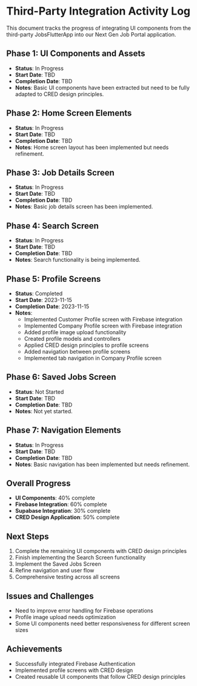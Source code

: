 # Third-Party Integration Activity Log

This document tracks the progress of integrating UI components from the third-party JobsFlutterApp into our Next Gen Job Portal application.

## Phase 1: UI Components and Assets
- **Status**: In Progress
- **Start Date**: TBD
- **Completion Date**: TBD
- **Notes**: Basic UI components have been extracted but need to be fully adapted to CRED design principles.

## Phase 2: Home Screen Elements
- **Status**: In Progress
- **Start Date**: TBD
- **Completion Date**: TBD
- **Notes**: Home screen layout has been implemented but needs refinement.

## Phase 3: Job Details Screen
- **Status**: In Progress
- **Start Date**: TBD
- **Completion Date**: TBD
- **Notes**: Basic job details screen has been implemented.

## Phase 4: Search Screen
- **Status**: In Progress
- **Start Date**: TBD
- **Completion Date**: TBD
- **Notes**: Search functionality is being implemented.

## Phase 5: Profile Screens
- **Status**: Completed
- **Start Date**: 2023-11-15
- **Completion Date**: 2023-11-15
- **Notes**: 
  - Implemented Customer Profile screen with Firebase integration
  - Implemented Company Profile screen with Firebase integration
  - Added profile image upload functionality
  - Created profile models and controllers
  - Applied CRED design principles to profile screens
  - Added navigation between profile screens
  - Implemented tab navigation in Company Profile screen

## Phase 6: Saved Jobs Screen
- **Status**: Not Started
- **Start Date**: TBD
- **Completion Date**: TBD
- **Notes**: Not yet started.

## Phase 7: Navigation Elements
- **Status**: In Progress
- **Start Date**: TBD
- **Completion Date**: TBD
- **Notes**: Basic navigation has been implemented but needs refinement.

## Overall Progress
- **UI Components**: 40% complete
- **Firebase Integration**: 60% complete
- **Supabase Integration**: 30% complete
- **CRED Design Application**: 50% complete

## Next Steps
1. Complete the remaining UI components with CRED design principles
2. Finish implementing the Search Screen functionality
3. Implement the Saved Jobs Screen
4. Refine navigation and user flow
5. Comprehensive testing across all screens

## Issues and Challenges
- Need to improve error handling for Firebase operations
- Profile image upload needs optimization
- Some UI components need better responsiveness for different screen sizes

## Achievements
- Successfully integrated Firebase Authentication
- Implemented profile screens with CRED design
- Created reusable UI components that follow CRED design principles
